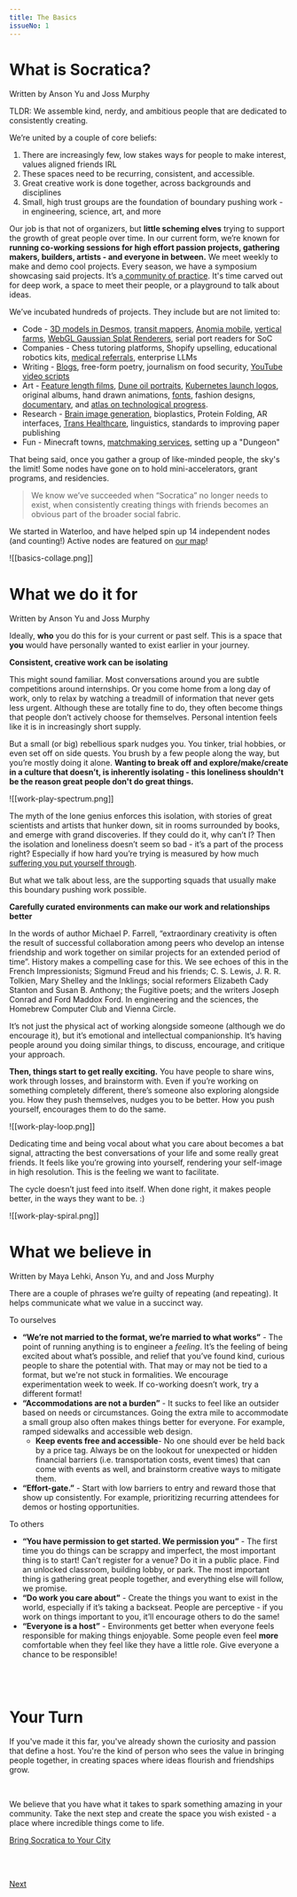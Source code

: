 ```yaml
---
title: The Basics
issueNo: 1
---
```


<div class="article-header">

# What is Socratica?

Written by Anson Yu and Joss Murphy

</div>

TLDR: We assemble kind, nerdy, and ambitious people that are dedicated to consistently creating.

We’re united by a couple of core beliefs:

1. There are increasingly few, low stakes ways for people to make interest, values aligned friends IRL
2. These spaces need to be recurring, consistent, and accessible.
3. Great creative work is done together, across backgrounds and disciplines
4. Small, high trust groups are the foundation of boundary pushing work - in engineering, science, art, and more

Our job is that not of organizers, but **little scheming elves** trying to support the growth of great people over time. In our current form, we’re known for **running co-working sessions for high effort passion projects, gathering makers, builders, artists - and everyone in between.** We meet weekly to make and demo cool projects. Every season, we have a symposium showcasing said projects. It’s a[ community of practice](https://www.wenger-trayner.com/introduction-to-communities-of-practice/). It's time carved out for deep work, a space to meet their people, or a playground to talk about ideas.

We’ve incubated hundreds of projects. They include but are not limited to:

- Code - [3D models in Desmos](https://twitter.com/RealSimonWu/status/1716129921930526831), [transit mappers](https://map.henryn.ca/), [Anomia mobile](https://www.youtube.com/watch?v=FfKF9IL_5E4), [vertical farms](https://photos.app.goo.gl/2kp5vVKHWdA54R9e6), [WebGL Gaussian Splat Renderers](https://shahan.ca/gs-editor/), serial port readers for SoC
- Companies - Chess tutoring platforms, Shopify upselling, educational robotics kits, [medical referrals](https://relaymd.com/), enterprise LLMs
- Writing - [Blogs](https://boxx.substack.com/), free-form poetry, journalism on food security, [YouTube video scripts](https://www.youtube.com/@adultingexplained?themeRefresh=1)
- Art - [Feature length films](https://www.youtube.com/watch?v=9oCIi8tz518&pp=ygUHeWlpbXVrYQ%3D%3D), [Dune oil portraits](https://www.instagram.com/p/Cv4yQtNg6nk/?igshid=MzRlODBiNWFlZA%3D%3D), [Kubernetes launch logos](https://aws.amazon.com/blogs/containers/amazon-eks-now-supports-kubernetes-version-1-28/), original albums, hand drawn animations, [fonts](https://twitter.com/lychkel/status/1722289626424168903), fashion designs, [documentary](https://www.unstuck.film/), and [atlas on technological progress](http://leversforprogress.com/).
- Research - [Brain image generation](https://jonathanxu.com/blog/2023-07-22-mind-reading), bioplastics, Protein Folding, AR interfaces, [Trans Healthcare](https://website-ten-henna-54.vercel.app/), linguistics, standards to improving paper publishing
- Fun - Minecraft towns, [matchmaking services](https://github.com/ansonyuu/matchmaking), setting up a "Dungeon"

That being said, once you gather a group of like-minded people, the sky's the limit! Some nodes have gone on to hold mini-accelerators, grant programs, and residencies.

> We know we’ve succeeded when “Socratica” no longer needs to exist, when consistently creating things with friends becomes an obvious part of the broader social fabric.

We started in Waterloo, and have helped spin up 14 independent nodes (and counting!) Active nodes are featured on [our map](https://www.socratica.info/map)!

<!-- probably make these html so we can style em -->

![[basics-collage.png]]

<div class="article-header">

# What we do it for

Written by Anson Yu and Joss Murphy

</div>

Ideally, **who** you do this for is your current or past self. This is a space that **you** would have personally wanted to exist earlier in your journey.

**Consistent, creative work can be isolating**

This might sound familiar. Most conversations around you are subtle competitions around internships. Or you come home from a long day of work, only to relax by watching a treadmill of information that never gets less urgent. Although these are totally fine to do, they often become things that people don’t actively choose for themselves. Personal intention feels like it is in increasingly short supply.

But a small (or big) rebellious spark nudges you. You tinker, trial hobbies, or even set off on side quests. You brush by a few people along the way, but you’re mostly doing it alone. **Wanting to break off and explore/make/create in a culture that doesn’t, is inherently isolating - this loneliness shouldn't be the reason great people don't do great things.**

![[work-play-spectrum.png]]

The myth of the lone genius enforces this isolation, with stories of great scientists and artists that hunker down, sit in rooms surrounded by books, and emerge with grand discoveries. If they could do it, why can’t I? Then the isolation and loneliness doesn’t seem so bad - it’s a part of the process right? Especially if how hard you’re trying is measured by how much [suffering you put yourself through](https://www.lesswrong.com/posts/bx3gkHJehRCYZAF3r/pain-is-not-the-unit-of-effort).

But what we talk about less, are the supporting squads that usually make this boundary pushing work possible.

**Carefully curated environments can make our work and relationships better**

In the words of author Michael P. Farrell, “extraordinary creativity is often the result of successful collaboration among peers who develop an intense friendship and work together on similar projects for an extended period of time”. History makes a compelling case for this. We see echoes of this in the French Impressionists; Sigmund Freud and his friends; C. S. Lewis, J. R. R. Tolkien, Mary Shelley and the Inklings; social reformers Elizabeth Cady Stanton and Susan B. Anthony; the Fugitive poets; and the writers Joseph Conrad and Ford Maddox Ford. In engineering and the sciences, the Homebrew Computer Club and Vienna Circle.

It’s not just the physical act of working alongside someone (although we do encourage it), but it’s emotional and intellectual companionship. It’s having people around you doing similar things, to discuss, encourage, and critique your approach.

**Then, things start to get really exciting.** You have people to share wins, work through losses, and brainstorm with. Even if you’re working on something completely different, there’s someone also exploring alongside you. How they push themselves, nudges you to be better. How you push yourself, encourages them to do the same.

![[work-play-loop.png]]

Dedicating time and being vocal about what you care about becomes a bat signal, attracting the best conversations of your life and some really great friends. It feels like you’re growing into yourself, rendering your self-image in high resolution. This is the feeling we want to facilitate.

The cycle doesn’t just feed into itself. When done right, it makes people better, in the ways they want to be. :)

![[work-play-spiral.png]]

<div class="article-header">

# What we believe in

Written by Maya Lehki, Anson Yu, and and Joss Murphy

</div>

There are a couple of phrases we’re guilty of repeating (and repeating). It helps communicate what we value in a succinct way.

To ourselves

- **“We’re not married to the format, we’re married to what works”** - The point of running anything is to engineer a _feeling_. It’s the feeling of being excited about what’s possible, and relief that you’ve found kind, curious people to share the potential with. That may or may not be tied to a format, but we're not stuck in formalities. We encourage experimentation week to week. If co-working doesn’t work, try a different format!
- **“Accommodations are not a burden”** - It sucks to feel like an outsider based on needs or circumstances. Going the extra mile to accommodate a small group also often makes things better for everyone. For example, ramped sidewalks and accessible web design.
  - **Keep events free and accessible**- No one should ever be held back by a price tag. Always be on the lookout for unexpected or hidden financial barriers (i.e. transportation costs, event times) that can come with events as well, and brainstorm creative ways to mitigate them.
- **“Effort-gate.”** - Start with low barriers to entry and reward those that show up consistently. For example, prioritizing recurring attendees for demos or hosting opportunities.

To others

- **“You have permission to get started. We permission you”** - The first time you do things can be scrappy and imperfect, the most important thing is to start! Can’t register for a venue? Do it in a public place. Find an unlocked classroom, building lobby, or park. The most important thing is gathering great people together, and everything else will follow, we promise.
- **“Do work you care about”** - Create the things you want to exist in the world, especially if it’s taking a backseat. People are perceptive - if you work on things important to you, it’ll encourage others to do the same!
- **“Everyone is a host”** - Environments get better when everyone feels responsible for making things enjoyable. Some people even feel **more** comfortable when they feel like they have a little role. Give everyone a chance to be responsible!

<br/>
<br/>
<div class="end-message">
  <h1>Your Turn</h1>
  <p>If you've made it this far, you've already shown the curiosity and passion that define a host. You're the kind of person who sees the value in bringing people together, in creating spaces where ideas flourish and friendships grow.</p>
  <br/>
  <p>We believe that you have what it takes to spark something amazing in your community. Take the next step and create the space you wish existed - a place where incredible things come to life.</p>

<a href="https://www.socratica.info/get-involved" target="_blank" class="cta-button">Bring Socratica to Your City</a>

</div>

<br>
<br>

<div class="navigation-container">
<a href="getting-started" class="navigation-button">
<p>Next</p>
</a>
</div>
